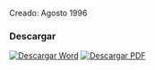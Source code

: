 
Creado: Agosto 1996

### Descargar

<a href="#"><img src="../imagenes/icono-word.png" alt="Descargar Word"></a> <a href="reglamento-conceder-uso-goce-disfrute-propiedad-bienes-inmuebles-pertenecientes.pdf"><img src="../imagenes/icono-pdf.png" alt="Descargar PDF"></a>
